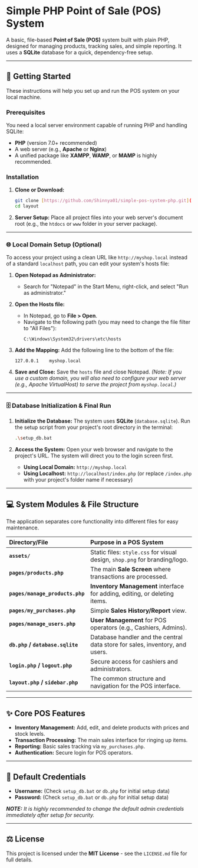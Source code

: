 # Simple PHP Point of Sale (POS) System

A basic, file-based **Point of Sale (POS)** system built with plain PHP, designed for managing products, tracking sales, and simple reporting. It uses a **SQLite** database for a quick, dependency-free setup.

---

## 🚀 Getting Started

These instructions will help you set up and run the POS system on your local machine.

### Prerequisites

You need a local server environment capable of running PHP and handling SQLite:
* **PHP** (version 7.0+ recommended)
* A web server (e.g., **Apache** or **Nginx**)
* A unified package like **XAMPP**, **WAMP**, or **MAMP** is highly recommended.

### Installation

1.  **Clone or Download:**
    ```bash
    git clone [https://github.com/Shinnya01/simple-pos-system-php.git](https://github.com/Shinnya01/simple-pos-system-php.git)
    cd layout
    ```
2.  **Server Setup:**
    Place all project files into your web server's document root (e.g., the `htdocs` or `www` folder in your server package).

---

### 🌐 Local Domain Setup (Optional)

To access your project using a clean URL like `http://myshop.local` instead of a standard `localhost` path, you can edit your system's hosts file:

1.  **Open Notepad as Administrator:**
    * Search for "Notepad" in the Start Menu, right-click, and select "Run as administrator."

2.  **Open the Hosts file:**
    * In Notepad, go to **File > Open**.
    * Navigate to the following path (you may need to change the file filter to "All Files"):
        ```
        C:\Windows\System32\drivers\etc\hosts
        ```

3.  **Add the Mapping:**
    Add the following line to the bottom of the file:
    ```
    127.0.0.1    myshop.local
    ```

4.  **Save and Close:**
    Save the `hosts` file and close Notepad.
    *(Note: If you use a custom domain, you will also need to configure your web server (e.g., Apache VirtualHost) to serve the project from `myshop.local`.)*

---

### 🗄 Database Initialization & Final Run

1.  **Initialize the Database:**
    The system uses **SQLite** (`database.sqlite`). Run the setup script from your project's root directory in the terminal:
    ```bash
    .\setup_db.bat
    ```

2.  **Access the System:**
    Open your web browser and navigate to the project's URL. The system will direct you to the login screen first.

    * **Using Local Domain:** `http://myshop.local`
    * **Using Localhost:** `http://localhost/index.php` (or replace `/index.php` with your project's folder name if necessary)

---

## 💻 System Modules & File Structure

The application separates core functionality into different files for easy maintenance.

| Directory/File | Purpose in a POS System |
| :--- | :--- |
| **`assets/`** | Static files: `style.css` for visual design, `shop.png` for branding/logo. |
| **`pages/products.php`** | The main **Sale Screen** where transactions are processed. |
| **`pages/manage_products.php`** | **Inventory Management** interface for adding, editing, or deleting items. |
| **`pages/my_purchases.php`** | Simple **Sales History/Report** view. |
| **`pages/manage_users.php`** | **User Management** for POS operators (e.g., Cashiers, Admins). |
| **`db.php` / `database.sqlite`** | Database handler and the central data store for sales, inventory, and users. |
| **`login.php` / `logout.php`** | Secure access for cashiers and administrators. |
| **`layout.php` / `sidebar.php`** | The common structure and navigation for the POS interface. |

---

## ✨ Core POS Features

* **Inventory Management:** Add, edit, and delete products with prices and stock levels.
* **Transaction Processing:** The main sales interface for ringing up items.
* **Reporting:** Basic sales tracking via `my_purchases.php`.
* **Authentication:** Secure login for POS operators.

---

## 🔑 Default Credentials

* **Username:** (Check `setup_db.bat` or `db.php` for initial setup data)
* **Password:** (Check `setup_db.bat` or `db.php` for initial setup data)

***NOTE:*** *It is highly recommended to change the default admin credentials immediately after setup for security.*

---

## ⚖️ License

This project is licensed under the **MIT License** - see the `LICENSE.md` file for full details.